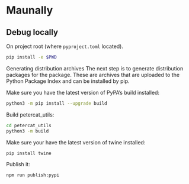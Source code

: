 # Maunally

## Debug locally

On project root (where `pyproject.toml` located). 
```bash
pip install -e $PWD
```

Generating distribution archives
The next step is to generate distribution packages for the package. These are archives that are uploaded to the Python Package Index and can be installed by pip.

Make sure you have the latest version of PyPA’s build installed:

```bash
python3 -m pip install --upgrade build
```

Build petercat_utils:

```bash
cd petercat_utils
python3 -m build
```

Make sure your have the latest version of twine installed:

```bash
pip install twine
```

Publish it:
```bash
npm run publish:pypi
```